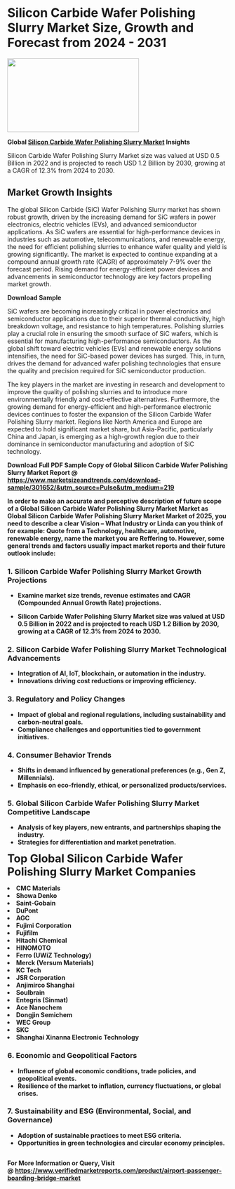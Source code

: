 <H1>Silicon Carbide Wafer Polishing Slurry Market Size, Growth and Forecast from 2024 - 2031</H1><img class="aligncenter size-medium wp-image-584254" src="https://thirdeyenews.in/wp-content/uploads/2024/09/Global-Market-Research-300x168.jpeg" alt="" width="300" height="168" /><p><strong>Global&nbsp;<a href="https://www.marketsizeandtrends.com/download-sample/301652/&amp;utm_source=Pulse&amp;utm_medium=219">Silicon Carbide Wafer Polishing Slurry Market</a> Insights</strong></p><p>Silicon Carbide Wafer Polishing Slurry Market size was valued at USD 0.5 Billion in 2022 and is projected to reach USD 1.2 Billion by 2030, growing at a CAGR of 12.3% from 2024 to 2030.</p><p><h2>Market Growth Insights</h2> <p>The global Silicon Carbide (SiC) Wafer Polishing Slurry market has shown robust growth, driven by the increasing demand for SiC wafers in power electronics, electric vehicles (EVs), and advanced semiconductor applications. As SiC wafers are essential for high-performance devices in industries such as automotive, telecommunications, and renewable energy, the need for efficient polishing slurries to enhance wafer quality and yield is growing significantly. The market is expected to continue expanding at a compound annual growth rate (CAGR) of approximately 7-9% over the forecast period. Rising demand for energy-efficient power devices and advancements in semiconductor technology are key factors propelling market growth.</p> <p><strong>Download Sample</strong></p> <p>SiC wafers are becoming increasingly critical in power electronics and semiconductor applications due to their superior thermal conductivity, high breakdown voltage, and resistance to high temperatures. Polishing slurries play a crucial role in ensuring the smooth surface of SiC wafers, which is essential for manufacturing high-performance semiconductors. As the global shift toward electric vehicles (EVs) and renewable energy solutions intensifies, the need for SiC-based power devices has surged. This, in turn, drives the demand for advanced wafer polishing technologies that ensure the quality and precision required for SiC semiconductor production.</p> <p>The key players in the market are investing in research and development to improve the quality of polishing slurries and to introduce more environmentally friendly and cost-effective alternatives. Furthermore, the growing demand for energy-efficient and high-performance electronic devices continues to foster the expansion of the Silicon Carbide Wafer Polishing Slurry market. Regions like North America and Europe are expected to hold significant market share, but Asia-Pacific, particularly China and Japan, is emerging as a high-growth region due to their dominance in semiconductor manufacturing and adoption of SiC technology.</p> <p><strong></p><p><span class=""><strong>Download Full PDF Sample Copy of Global Silicon Carbide Wafer Polishing Slurry Market Report</strong> @ <a href="https://www.marketsizeandtrends.com/download-sample/301652/&amp;utm_source=Pulse&amp;utm_medium=219" target="_blank">https://www.marketsizeandtrends.com/download-sample/301652/&amp;utm_source=Pulse&amp;utm_medium=219</a></span></p><p>In order to make an accurate and perceptive description of future scope of a Global&nbsp;Silicon Carbide Wafer Polishing Slurry Market Market as Global&nbsp;Silicon Carbide Wafer Polishing Slurry Market Market of 2025, you need to describe a clear Vision &ndash; What Industry or Linda can you think of for example: Quote from a Technology, healthcare, automotive, renewable energy, name the market you are Reffering to. However, some general trends and factors usually impact market reports and their future outlook include:</p><h3>1.&nbsp;<strong>Silicon Carbide Wafer Polishing Slurry Market Growth Projections</strong></h3><ul><li>Examine market size trends, revenue estimates and CAGR (Compounded Annual Growth Rate) projections.</li><li><p>Silicon Carbide Wafer Polishing Slurry Market size was valued at USD 0.5 Billion in 2022 and is projected to reach USD 1.2 Billion by 2030, growing at a CAGR of 12.3% from 2024 to 2030.</p></li></ul><h3>2.&nbsp;<strong>Silicon Carbide Wafer Polishing Slurry Market Technological Advancements</strong></h3><ul><li>Integration of AI, IoT, blockchain, or automation in the industry.</li><li>Innovations driving cost reductions or improving efficiency.</li></ul><h3>3.&nbsp;<strong>Regulatory and Policy Changes</strong></h3><ul><li>Impact of global and regional regulations, including sustainability and carbon-neutral goals.</li><li>Compliance challenges and opportunities tied to government initiatives.</li></ul><h3>4.&nbsp;<strong>Consumer Behavior Trends</strong></h3><ul><li>Shifts in demand influenced by generational preferences (e.g., Gen Z, Millennials).</li><li>Emphasis on eco-friendly, ethical, or personalized products/services.</li></ul><h3>5.&nbsp;<strong>Global Silicon Carbide Wafer Polishing Slurry Market Competitive Landscape</strong></h3><ul><li>Analysis of key players, new entrants, and partnerships shaping the industry.</li><li>Strategies for differentiation and market penetration.</li></ul><p data-pm-slice="1 1 []"><span style="color: inherit; font-family: inherit; font-size: 25px;">Top Global Silicon Carbide Wafer Polishing Slurry Market Companies</span></p><div class="" data-test-id=""><p><li>CMC Materials</li><li> Showa Denko</li><li> Saint-Gobain</li><li> DuPont</li><li> AGC</li><li> Fujimi Corporation</li><li> Fujifilm</li><li> Hitachi Chemical</li><li> HINOMOTO</li><li> Ferro (UWiZ Technology)</li><li> Merck (Versum Materials)</li><li> KC Tech</li><li> JSR Corporation</li><li> Anjimirco Shanghai</li><li> Soulbrain</li><li> Entegris (Sinmat)</li><li> Ace Nanochem</li><li> Dongjin Semichem</li><li> WEC Group</li><li> SKC</li><li> Shanghai Xinanna Electronic Technology</li></p></div><h3>6.&nbsp;<strong>Economic and Geopolitical Factors</strong></h3><ul><li>Influence of global economic conditions, trade policies, and geopolitical events.</li><li>Resilience of the market to inflation, currency fluctuations, or global crises.</li></ul><h3>7.&nbsp;<strong>Sustainability and ESG (Environmental, Social, and Governance)</strong></h3><ul><li>Adoption of sustainable practices to meet ESG criteria.</li><li>Opportunities in green technologies and circular economy principles.</li></ul><h2><strong style="font-size: 14px;">For More Information or Query, Visit @&nbsp;</strong><a style="background-color: #ffffff; font-size: 14px;" href="https://www.marketsizeandtrends.com/report/silicon-carbide-wafer-polishing-slurry-market/" target="_blank">https://www.verifiedmarketreports.com/product/airport-passenger-boarding-bridge-market</a></h2>
